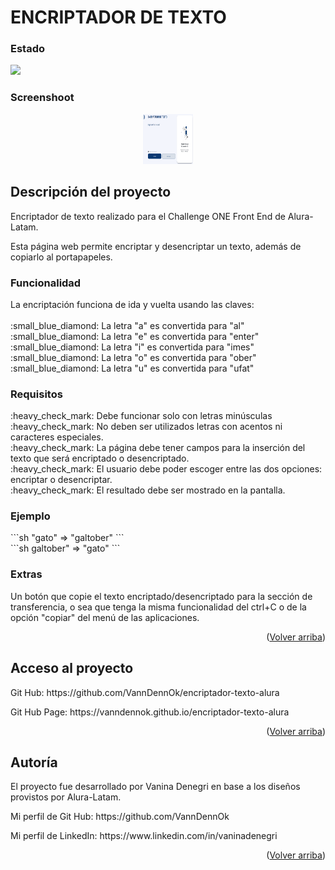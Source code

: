 <h1>ENCRIPTADOR DE TEXTO</h1>
<h3>Estado</h3>
<p align="left"><img src="https://img.shields.io/badge/STATUS-EN%20DESAROLLO-green"></p>
<h3>Screenshoot</h3>
<p align="center"><img src="./assets/Portada.png" alt="vista del encriptador" width="80" height="80"></p>
<h2>Descripción del proyecto</h2>
<p>Encriptador de texto realizado para el Challenge ONE Front End de Alura-Latam.</p>
<p>Esta página web permite encriptar y desencriptar un texto, además de copiarlo al portapapeles.</p>
<h3>Funcionalidad</h3>
<p>La encriptación funciona de ida y vuelta usando las claves:<br>
<br>  :small_blue_diamond: La letra "a" es convertida para "al"
<br>  :small_blue_diamond: La letra "e" es convertida para "enter"
<br>  :small_blue_diamond: La letra "i" es convertida para "imes"
<br>  :small_blue_diamond: La letra "o" es convertida para "ober"
<br>  :small_blue_diamond: La letra "u" es convertida para "ufat"</p>
<h3>Requisitos</h3>
<p>  :heavy_check_mark: Debe funcionar solo con letras minúsculas
<br>  :heavy_check_mark: No deben ser utilizados letras con acentos ni caracteres especiales.
<br>  :heavy_check_mark: La página debe tener campos para la inserción del texto que será encriptado o desencriptado.
<br>  :heavy_check_mark: El usuario debe poder escoger entre las dos opciones: encriptar o desencriptar.
<br>  :heavy_check_mark: El resultado debe ser mostrado en la pantalla.</p>
<h3>Ejemplo</h3>
```sh
"gato" => "galtober"
```
<br>
```sh
galtober" => "gato"
```
<h3>Extras</h3>
<p>Un botón que copie el texto encriptado/desencriptado para la sección de transferencia, o sea que tenga la misma funcionalidad del ctrl+C o de la opción "copiar" del menú de las aplicaciones.</p>
<p align="right">(<a href="#readme-top">Volver arriba</a>)</p>
<h2>Acceso al proyecto</h2>
<p>Git Hub: https://github.com/VannDennOk/encriptador-texto-alura</p>
<p>Git Hub Page: https://vanndennok.github.io/encriptador-texto-alura</p>
<p align="right">(<a href="#readme-top">Volver arriba</a>)</p>
<h2>Autoría</h2>
<p>El proyecto fue desarrollado por Vanina Denegri en base a los diseños provistos por Alura-Latam.</p>
<p>Mi perfil de Git Hub: https://github.com/VannDennOk</p>
<p>Mi perfil de LinkedIn: https://www.linkedin.com/in/vaninadenegri</p>
<p align="right">(<a href="#readme-top">Volver arriba</a>)</p>
